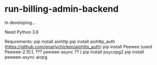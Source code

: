 # run-billing-admin-backend

In developing...

Need Python 3.6

Requrements:
pip install aiohttp
pip install aiohttp_auth (https://github.com/gnarlychicken/aiohttp_auth)
pip install Peewee (used Peewee-2.10.1, ??? peewee-async ?? )
pip install psycopg2
pip install peewee-async aiopg